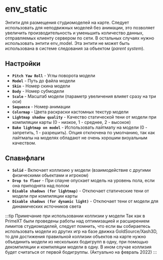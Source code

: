 ﻿# env_static
Энтити для размещения студиомоделей на карте. Следует использовать для неподвижных моделей без анимации, это позволяет увеличить производительность и уменьшить количество данных, отправляемых клиенту сервером по сети. В остальных случаях нужно использовать энтити env_model. Эта энтити не может быть использована в системе следования за объектом (*parent system*).

## Настройки
- **`Pitch Yaw Roll`** - Углы поворота модели
- **`Model`** - Путь до файла модели
- **`Skin`** -  Номер скина модели
- **`Body`** - Номер субмодели
- **`Scale`** - Масштаб модели (параметр увеличения влияет сразу на три оси) 
- **`Sequence`** - Номер анимации
- **`Colormap`** - Цвета раскраски кастомных текстур модели
- **`Lightmap shadow quality`** - Качество статической тени от модели при компиляции карты (0 - низкое, 1 - среднее, 2 - высокое)
- **`Bake lightmap on model`** - Использовать лайтмапу на модели (0 - запретить, 1 - разрешить). Опция отключена по умолчанию, так как лайтмапы на моделях обладают не очень хорошим визуальным качеством.

## Спавнфлаги
- **`Solid`** - Включает коллизию у модели (взаимодействие с другими физическими обьектами и игроком)
- **`Drop to floor`** - При спауне опускает модель на уровень пола, если она приподнята над полом
- **`Disable shadows (for lightmap)`** - Отключает статические тени от модели при компиляции карты
- **`Disable shadows (for dynamic light)`** - Отключает тени от модели для динамических источников света 

:::tip Примечание при использовании коллизии у модели
Так как в PrimeXT были проведены работы над оптимизацией и расширением лимитов студиомоделей, следует помнить, что если вы собираетесь использовать модели из других игр на базе движка GoldSource/Xash3D, то для достижения правильной коллизии объектов на карте нужно объединить модели из нескольких бодигрупп в одну, при помощью декомпиляции и компиляции модели в одну. В ином случае коллизия будет считаться от первой бодигруппы. (Актуально на февраль 2022)
::: 
